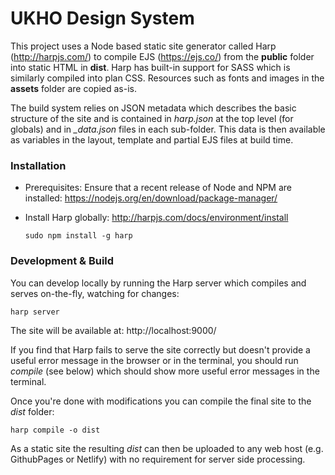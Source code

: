 UKHO Design System
==================

This project uses a Node based static site generator called Harp (http://harpjs.com/)
to compile EJS (https://ejs.co/) from the **public** folder into static HTML in **dist**. 
Harp has built-in support for SASS which is similarly compiled into plan CSS. Resources 
such as fonts and images in the **assets** folder are copied as-is.

The build system relies on JSON metadata which describes the basic structure of the site
and is contained in *harp.json* at the top level (for globals) and in *_data.json* files
in each sub-folder. This data is then available as variables in the layout, template and
partial EJS files at build time.

### Installation
- Prerequisites: Ensure that a recent release of Node and NPM are installed:
https://nodejs.org/en/download/package-manager/

- Install Harp globally: http://harpjs.com/docs/environment/install

    `sudo npm install -g harp` 

### Development & Build

You can develop locally by running the Harp server which compiles and serves on-the-fly,
watching for changes:

`harp server` 

The site will be available at: http://localhost:9000/

If you find that Harp fails to serve the site correctly but doesn't provide a useful
error message in the browser or in the terminal, you should run *compile* (see below)
which should show more useful error messages in the terminal.  

Once you're done with modifications you can compile the final site to the *dist* folder:

`harp compile -o dist`

As a static site the resulting *dist* can then be uploaded to any web host 
(e.g. GithubPages or Netlify) with no requirement for server side processing. 
